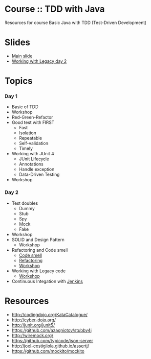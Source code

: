 # Course :: TDD with Java
Resources for course Basic Java with TDD (Test-Driven Development)

# Slides
* [Main slide](https://github.com/up1/course-java-tdd-basic/tree/master/slide)
* [Working with Legacy day 2](https://github.com/up1/course-java-tdd-basic/blob/master/slide/SCK-LEGACY-WORKSHOP.pdf)

# Topics 
### Day 1
* Basic of TDD
* Workshop
* Red-Green-Refactor
* Good test with FIRST
  * Fast
  * Isolation
  * Repeatable
  * Self-validation
  * Timely
* Working with JUnit 4
  * JUnit Lifecycle
  * Annotations
  * Handle exception
  * Data-Driven Testing
* Workshop

### Day 2
* Test doubles
  * Dummy
  * Stub
  * Spy
  * Mock
  * Fake
* Workshop
* SOLID and Design Pattern
  * Workshop
* Refactoring and Code smell
  * [Code smell](https://sourcemaking.com/refactoring/smells/)
  * [Refactoring](https://sourcemaking.com/refactoring)
  * [Workshop](https://github.com/emilybache/Tennis-Refactoring-Kata)
* Working with Legacy code
  * [Workshop](https://github.com/up1/workshop_java_legacy)
* Continuous Integation with [Jenkins](https://jenkins-ci.org/)

# Resources

* http://codingdojo.org/KataCatalogue/
* http://cyber-dojo.org/
* http://junit.org/junit5/
* https://github.com/azagniotov/stubby4j
* http://wiremock.org/
* https://github.com/typicode/json-server
* http://joel-costigliola.github.io/assertj/
* https://github.com/mockito/mockito

